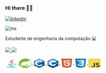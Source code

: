 ### Hi there 👋😄 
[![linkedin](https://img.shields.io/badge/LinkedIn-0077B5?style=for-the-badge&logo=linkedin&logoColor=white=https://www.linkedin.com/in/murilo-scanholato-472483239/)](https://www.linkedin.com/in/murilo-scanholato-472483239/)

![ms](https://github.com/Scanholato/Scanholato/assets/133668651/627ef0a4-4d97-4769-a0ef-ef1b5aea5859)


Estudante de engenharia da computação 💻

<div>
  <a href="https://github.com/Scanholato">
  <img height="180em" src="https://github-readme-stats.vercel.app/api?username=scanholato&show_icons=true&theme=tokyonight&include_all_commits=true&count_private=true"/>
  <img height="180em" src="https://github-readme-stats.vercel.app/api/top-langs/?username=scanholato&layout=compact&langs_count=7&theme=tokyonight"/>
</div>
  
<div style="display: inline_block"><br>
  <img align="center" alt="Java" height="30" width="40" src="https://raw.githubusercontent.com/devicons/devicon/master/icons/java/java-original.svg">
  <img align="center" alt="Spring Boot" height="30" width="40" src="https://raw.githubusercontent.com/devicons/devicon/master/icons/spring/spring-original.svg">
  <img align="center" alt="C" height="30" width="40" src="https://raw.githubusercontent.com/devicons/devicon/master/icons/c/c-original.svg">
  <img align="center" alt="C++" height="30" width="40" src="https://raw.githubusercontent.com/devicons/devicon/master/icons/cplusplus/cplusplus-original.svg">
  <img align="center" alt="Rick-HTML" height="30" width="40" src="https://raw.githubusercontent.com/devicons/devicon/master/icons/html5/html5-original.svg">
  <img align="center" alt="Rick-CSS" height="30" width="40" src="https://raw.githubusercontent.com/devicons/devicon/master/icons/css3/css3-original.svg">
  <img align="center" alt="JavaScript" height="30" width="40" src="https://raw.githubusercontent.com/devicons/devicon/master/icons/javascript/javascript-original.svg">
</div>

